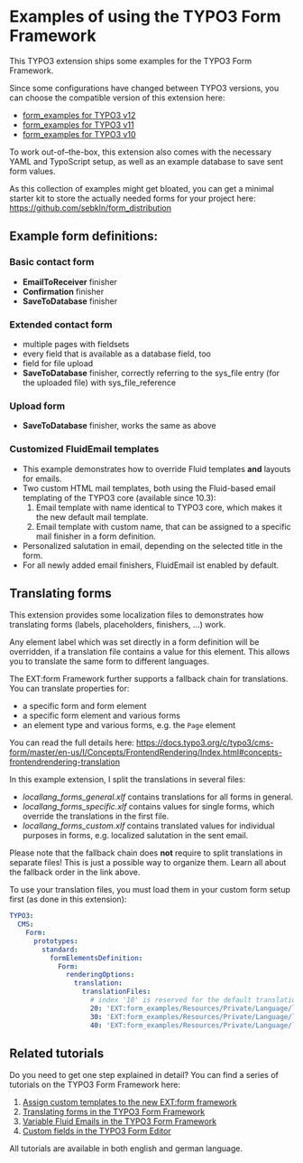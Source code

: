 # Examples of using the TYPO3 Form Framework

This TYPO3 extension ships some examples for the TYPO3 Form Framework.

Since some configurations have changed between TYPO3 versions, you can choose the compatible version of this extension
here:

- [form_examples for TYPO3 v12](https://github.com/sebkln/form_examples/tree/12.4)
- [form_examples for TYPO3 v11](https://github.com/sebkln/form_examples/tree/11.5)
- [form_examples for TYPO3 v10](https://github.com/sebkln/form_examples/tree/10.4)

To work out-of–the-box, this extension also comes with the necessary YAML and TypoScript setup, as well as an example
database to save sent form values.

As this collection of examples might get bloated, you can get a minimal starter kit to store the actually needed forms
for your project here: https://github.com/sebkln/form_distribution

## Example form definitions:

### Basic contact form

- **EmailToReceiver** finisher
- **Confirmation** finisher
- **SaveToDatabase** finisher

### Extended contact form

- multiple pages with fieldsets
- every field that is available as a database field, too
- field for file upload
- **SaveToDatabase** finisher, correctly referring to the sys_file entry (for the uploaded file) with sys_file_reference

### Upload form

- **SaveToDatabase** finisher, works the same as above

### Customized FluidEmail templates

- This example demonstrates how to override Fluid templates **and** layouts for emails.
- Two custom HTML mail templates, both using the Fluid-based email templating of the TYPO3 core (available since 10.3):
    1. Email template with name identical to TYPO3 core, which makes it the new default mail template.
    2. Email template with custom name, that can be assigned to a specific mail finisher in a form definition.
- Personalized salutation in email, depending on the selected title in the form.
- For all newly added email finishers, FluidEmail ist enabled by default.

## Translating forms

This extension provides some localization files to demonstrates how translating forms (labels, placeholders,
finishers, ...) work.

Any element label which was set directly in a form definition will be overridden, if a translation file contains a value
for this element.
This allows you to translate the same form to different languages.

The EXT:form Framework further supports a fallback chain for translations. You can translate properties for:

- a specific form and form element
- a specific form element and various forms
- an element type and various forms, e.g. the `Page` element

You can read the full details
here: https://docs.typo3.org/c/typo3/cms-form/master/en-us/I/Concepts/FrontendRendering/Index.html#concepts-frontendrendering-translation

In this example extension, I split the translations in several files:

- *locallang_forms_general.xlf*  contains translations for all forms in general.
- *locallang_forms_specific.xlf* contains values for single forms, which override the translations in the first file.
- *locallang_forms_custom.xlf* contains translated values for individual purposes in forms, e.g. localized salutation in
  the sent email.

Please note that the fallback chain does **not** require to split translations in separate files! This is just a
possible way to organize them.
Learn all about the fallback order in the link above.

To use your translation files, you must load them in your custom form setup first (as done in this extension):

````yaml
TYPO3:
  CMS:
    Form:
      prototypes:
        standard:
          formElementsDefinition:
            Form:
              renderingOptions:
                translation:
                  translationFiles:
                    # index '10' is reserved for the default translation file.
                    20: 'EXT:form_examples/Resources/Private/Language/locallang_forms_general.xlf'
                    30: 'EXT:form_examples/Resources/Private/Language/locallang_forms_specific.xlf'
                    40: 'EXT:form_examples/Resources/Private/Language/locallang_forms_custom.xlf'
````

## Related tutorials

Do you need to get one step explained in detail? You can find a series of tutorials on the TYPO3 Form Framework here:

1. [Assign custom templates to the new EXT:form framework](https://www.sebkln.de/en/tutorials/assign-custom-templates-to-the-new-ext-form-framework/)
2. [Translating forms in the TYPO3 Form Framework](https://www.sebkln.de/en/tutorials/translating-forms-in-the-typo3-form-framework/)
3. [Variable Fluid Emails in the TYPO3 Form Framework](https://www.sebkln.de/en/tutorials/fluid-emails-in-the-typo3-form-framework/)
4. [Custom fields in the TYPO3 Form Editor](https://www.sebkln.de/en/tutorials/custom-fields-in-the-typo3-form-editor/)

All tutorials are available in both english and german language.
